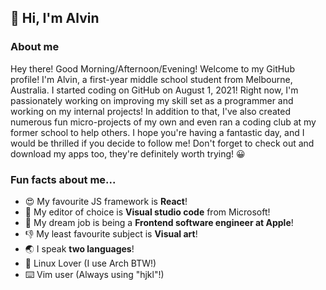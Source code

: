 ## 👋 Hi, I'm Alvin

### About me
Hey there! Good Morning/Afternoon/Evening!
Welcome to my GitHub profile! I'm Alvin, a first-year middle school student from Melbourne, Australia. I started coding on GitHub on August 1, 2021! Right now, I'm passionately working on improving my skill set as a programmer and working on my internal projects! In addition to that, I've also created numerous fun micro-projects of my own and even ran a coding club at my former school to help others. I hope you're having a fantastic day, and I would be thrilled if you decide to follow me! Don't forget to check out and download my apps too, they're definitely worth trying! 😀

### Fun facts about me...
- 😍 My favourite JS framework is **React**!
- 📝 My editor of choice is **Visual studio code** from Microsoft!
- 💭 My dream job is being a **Frontend software engineer at Apple**!
- 👎 My least favourite subject is **Visual art**!
- 🌏 I speak **two languages**!
- 🐧 Linux Lover (I use Arch BTW!)
- ⌨️ Vim user (Always using "hjkl"!)
